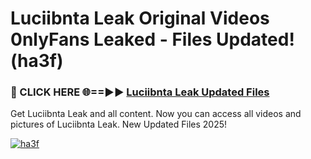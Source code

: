 # Luciibnta Leak Original Videos 0nlyFans Leaked - Files Updated! (ha3f)

<h3>🔴 CLICK HERE 🌐==►► <a href="https://tinyurl.com/2wckxsce" rel="nofollow">Luciibnta Leak Updated Files</a></h3>

Get Luciibnta Leak and all content. Now you can access all videos and pictures of Luciibnta Leak. New Updated Files 2025!

[![ha3f](https://i.imgur.com/AFduVYN.gif)](https://tinyurl.com/2wckxsce)
